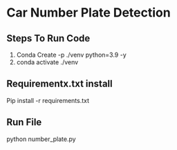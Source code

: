 # Car Number Plate Detection  
## Steps To Run Code
1. Conda Create -p ./venv python=3.9 -y
2. conda activate ./venv

## Requirementx.txt install
Pip install -r requirements.txt

## Run File
python number_plate.py
